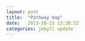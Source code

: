 ```yaml
---
layout: post
title:  "Pathway map"
date:   2013-10-21 13:38:32
categories: jekyll update
---
```


<script src="{{ site.baseurl }}/js/pathway.js"></script>

<div class="body"></div>

<script type="text/javascript">

        var margin = {top: 20, right: 20, bottom: 20, left: 20},
        padding = {top: 60, right: 50, bottom: 60, left: 50},
        outerWidth = 960,
        outerHeight = 700,
        innerWidth = outerWidth - margin.left - margin.right,
        innerHeight = outerHeight - margin.top - margin.bottom,
        width = innerWidth - padding.left - padding.right,
        height = innerHeight - padding.top - padding.bottom;

        var svg = d3.select(".body").append("svg")
            .attr("width", outerWidth)
            .attr("height", outerHeight)
            .append("g")
            .attr("transform", "translate(" + padding.left + "," + padding.top + ")");
        
        var pathway_chart = pathway()
        pathway_chart.width(width).height(height)

        d3.json("{{ site.baseurl }}/data/ecoli_core_bipartite.json", function (error, data) {
          console.log(10)
          if (error) {console.log(error)};
          pathway_chart(data, svg)

        })

      </script>
